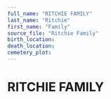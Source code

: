 ```yaml
---
full_name: "RITCHIE FAMILY"
last_name: "Ritchie"
first_name: "Family"
source_file: "Ritchie Family"
birth_location:
death_location:
cemetery_plot: 
---
```

# RITCHIE FAMILY

